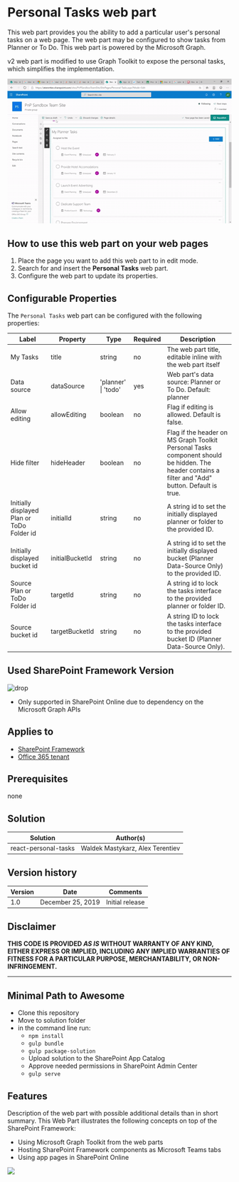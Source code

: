# Personal Tasks web part

This web part provides you the ability to add a particular user's personal tasks on a web page. The web part may be configured to show tasks from Planner or To Do. This web part is powered by the Microsoft Graph.

v2 web part is modified to use Graph Toolkit to expose the personal tasks, which simplifies the implementation.

![Personal Tasks](./assets/personal-tasks-demo.gif)

## How to use this web part on your web pages

1. Place the page you want to add this web part to in edit mode.
2. Search for and insert the **Personal Tasks** web part.
3. Configure the web part to update its properties.

## Configurable Properties

The `Personal Tasks` web part can be configured with the following properties:

| Label | Property | Type | Required | Description |
| ---- | ---- | ---- | ---- | ---- |
| My Tasks | title | string | no | The web part title, editable inline with the web part itself |
| Data source | dataSource | 'planner' \| 'todo' | yes | Web part's data source: Planner or To Do. Default: planner |
| Allow editing | allowEditing | boolean | no | Flag if editing is allowed. Default is false. |
| Hide filter | hideHeader | boolean | no | Flag if the header on MS Graph Toolkit Personal Tasks component should be hidden. The header contains a filter and "Add" button. Default is true. |
| Initially displayed Plan or ToDo Folder id | initialId | string | no | A string id to set the initially displayed planner or folder to the provided ID. |
| Initially displayed bucket id | initialBucketId | string | no | A string id to set the initially displayed bucket (Planner Data-Source Only) to the provided ID. |
| Source Plan or ToDo Folder id | targetId | string | no | A string id to lock the tasks interface to the provided planner or folder ID. |
| Source bucket id | targetBucketId | string | no | A string ID to lock the tasks interface to the provided bucket ID (Planner Data-Source Only). |

## Used SharePoint Framework Version

![drop](https://img.shields.io/badge/version-1.9.1-green.svg)

* Only supported in SharePoint Online due to dependency on the Microsoft Graph APIs

## Applies to

* [SharePoint Framework](https:/dev.office.com/sharepoint)
* [Office 365 tenant](https://dev.office.com/sharepoint/docs/spfx/set-up-your-development-environment)

## Prerequisites

none

## Solution

Solution|Author(s)
--------|---------
react-personal-tasks | Waldek Mastykarz, Alex Terentiev

## Version history

Version|Date|Comments
-------|----|--------
1.0|December 25, 2019|Initial release

## Disclaimer

**THIS CODE IS PROVIDED *AS IS* WITHOUT WARRANTY OF ANY KIND, EITHER EXPRESS OR IMPLIED, INCLUDING ANY IMPLIED WARRANTIES OF FITNESS FOR A PARTICULAR PURPOSE, MERCHANTABILITY, OR NON-INFRINGEMENT.**

---

## Minimal Path to Awesome

* Clone this repository
* Move to solution folder
* in the command line run:
  * `npm install`
  * `gulp bundle`
  * `gulp package-solution`
  * Upload solution to the SharePoint App Catalog
  * Approve needed permissions in SharePoint Admin Center
  * `gulp serve`

## Features

Description of the web part with possible additional details than in short summary. 
This Web Part illustrates the following concepts on top of the SharePoint Framework:

* Using Microsoft Graph Toolkit from the web parts
* Hosting SharePoint Framework components as Microsoft Teams tabs
* Using app pages in SharePoint Online

<img src="https://telemetry.sharepointpnp.com/sp-starter-kit/source/react-personal-tasks" />
